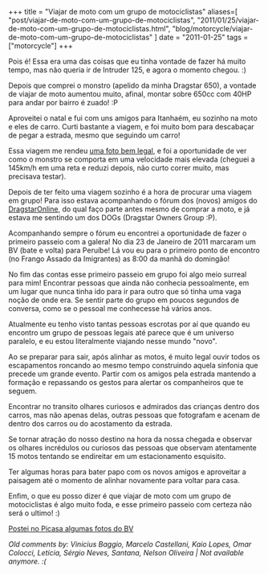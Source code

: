 +++
title = "Viajar de moto com um grupo de motociclistas"
aliases=[
  "post/viajar-de-moto-com-um-grupo-de-motociclistas",
  "2011/01/25/viajar-de-moto-com-um-grupo-de-motociclistas.html",
  "blog/motorcycle/viajar-de-moto-com-um-grupo-de-motociclistas"
]
date = "2011-01-25"
tags = ["motorcycle"]
+++

Pois é! Essa era uma das coisas que eu tinha vontade de fazer há muito tempo,
mas não queria ir de Intruder 125, e agora o momento chegou. :)

Depois que comprei o monstro (apelido da minha Dragstar 650), a vontade de
viajar de moto aumentou muito, afinal, montar sobre 650cc com 40HP para andar
por bairro é zuado! :P

Aproveitei o natal e fui com uns amigos para Itanhaém, eu sozinho na moto e eles
de carro. Curti bastante a viagem, e foi muito bom para descabaçar de pegar a
estrada, mesmo que seguindo um carro!

Essa viagem me rendeu [uma foto bem legal](http://twitpic.com/3jxu1p), e foi a
oportunidade de ver como o monstro se comporta em uma velocidade mais elevada
(cheguei a 145km/h em uma reta e reduzi depois, não curto correr muito, mas
precisava testar).

Depois de ter feito uma viagem sozinho é a hora de procurar uma viagem em grupo!
Para isso estava acompanhando o fórum dos (novos) amigos do
[DragstarOnline](http://dragstaronline.livreforum.com/forum), do qual faço parte
antes mesmo de comprar a moto, e já estava me sentindo um dos DOGs (Dragstar
Owners Group :P).

Acompanhando sempre o fórum eu encontrei a oportunidade de fazer o primeiro
passeio com a galera! No dia 23 de Janeiro de 2011 marcaram um BV (bate e volta)
para Peruíbe! Lá vou eu para o primeiro ponto de encontro (no Frango Assado da
Imigrantes) as 8:00 da manhã do domingão!

No fim das contas esse primeiro passeio em grupo foi algo meio surreal para mim!
Encontrar pessoas que ainda não conhecia pessoalmente, em um lugar que nunca
tinha ido para ir para outro que só tinha uma vaga noção de onde era. Se sentir
parte do grupo em poucos segundos de conversa, como se o pessoal me conhecesse
há vários anos.

Atualmente eu tenho visto tantas pessoas escrotas por aí que quando eu encontro
um grupo de pessoas legais até parece que é um universo paralelo, e eu estou
literalmente viajando nesse mundo "novo".

Ao se preparar para sair, após alinhar as motos, é muito legal ouvir todos os
escapamentos roncando ao mesmo tempo construindo aquela sinfonia que precede um
grande evento.
Partir com os amigos pela estrada mantendo a formação e repassando os gestos
para alertar os companheiros que te seguem.

Encontrar no transito olhares curiosos e admirados das crianças dentro dos
carros, mas não apenas delas, outras pessoas que fotografam e acenam de dentro
dos carros ou do acostamento da estrada.

Se tornar atração do nosso destino na hora da nossa chegada e observar os
olhares incrédulos ou curiosos das pessoas que observam atentamente 15 motos
tentando se endireitar em um estacionamento esquisito.

Ter algumas horas para bater papo com os novos amigos e aproveitar a paisagem
até o momento de alinhar novamente para voltar para casa.

Enfim, o que eu posso dizer é que viajar de moto com um grupo de motociclistas é
algo muito foda, e esse primeiro passeio com certeza não será o ultimo! :)

[Postei no Picasa algumas fotos do BV](http://picasaweb.google.com/Willian.molinari/20110123BVPeruibeComOsDOGs?feat=directlink)



_Old comments by: Vinicius Baggio, Marcelo Castellani, Kaio Lopes, Omar Colocci, Letícia, Sérgio Neves, Santana, Nelson Oliveira | Not available anymore. :(_
